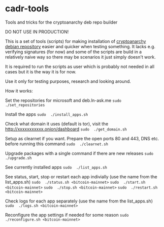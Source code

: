 # cadr-tools
Tools and tricks for the cryptoanarchy deb repo builder

DO NOT USE IN PRODUCTION!

This is a set of tools (scripts) for making installation of [cryptoanarchy debian repository](https://github.com/debian-cryptoanarchy/cryptoanarchy-deb-repo-builder) easier and quicker when testing something. It lacks e.g. verifying signatures (for now) and some of the scripts are build in a relatively naive way so there may be scenarios it just simply doesn't work.

It is required to run the scripts as user which is probably not needed in all cases but it is the way it is for now.

Use it only for testing purposes, research and looking around.

How it works:

Set the repositories for microsoft and deb.ln-ask.me
```sudo  ./set_repositories```

Install the apps
```sudo  ./install_apps.sh```

Check what domain it uses (default is tor), visit the http://xxxxxxxxxxx.onion/dashboard
```sudo  ./get_domain.sh```

Setup as clearnet if you want. Prepare the open ports 80 and 443, DNS etc. before running this command
```sudo  ./clearnet.sh```

Upgrade packages with a single command if there are new releases
```sudo  ./upgrade.sh```

See currently installed apps
```sudo  ./list_apps.sh```

See status, start, stop or restart each app indivially (use the name from the list_apps.sh)
```sudo  ./status.sh <bitcoin-mainnet>```
```sudo  ./start.sh <bitcoin-mainnet>```
```sudo  ./stop.sh <bitcoin-mainnet>```
```sudo  ./restart.sh <bitcoin-mainnet>```

Check logs for each app separately (use the name from the list_apps.sh)
```sudo  ./logs.sh <bitcoin-mainnet>```

Reconfigure the app settings if needed for some reason
```sudo  ./reconfigure.sh <bitcoin-mainnet>```






